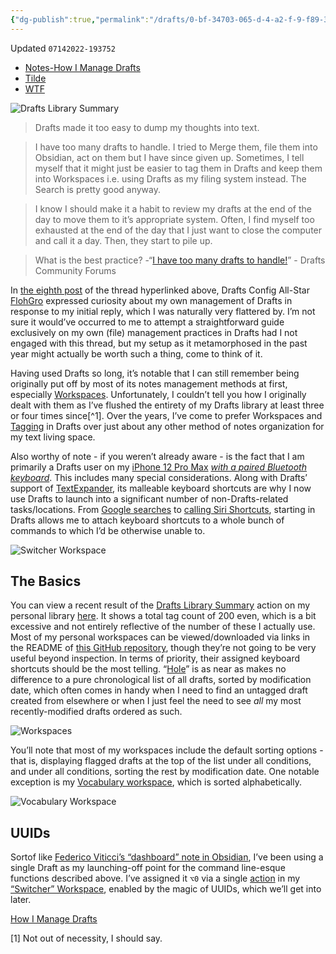 ```yaml
---
{"dg-publish":true,"permalink":"/drafts/0-bf-34703-065-d-4-a2-f-9-f89-381-a2348405-e/","dgHomeLink":true,"dgPassFrontmatter":false}
---
```


Updated `07142022-193752`

- [Notes-How I Manage Drafts](drafts://open?uuid=939FF8C4-CB56-4A5F-99E9-D88E7162BE4E)
- [Tilde](https://tilde.town/~extratone/drafts/manage/)
- [WTF](https://davidblue.wtf/drafts/0BF34703-065D-4A2F-9F89-381A2348405E.html)

![Drafts Library Summary](https://user-images.githubusercontent.com/43663476/163240429-65a75405-3535-415f-a47b-4e68073c9089.png)

> Drafts made it too easy to dump my thoughts into text.

> I have too many drafts to handle. I tried to Merge them, file them into Obsidian, act on them but I have since given up. Sometimes, I tell myself that it might just be easier to tag them in Drafts and keep them into Workspaces i.e. using Drafts as my filing system instead. The Search is pretty good anyway.

> I know I should make it a habit to review my drafts at the end of the day to move them to it’s appropriate system. Often, I find myself too exhausted at the end of the day that I just want to close the computer and call it a day. Then, they start to pile up. 

> What is the best practice?
-“[I have too many drafts to handle!](https://forums.getdrafts.com/t/i-have-too-many-drafts-to-handle/12428)” - Drafts Community Forums

In [the eighth post](https://forums.getdrafts.com/t/i-have-too-many-drafts-to-handle/12428/8) of the thread hyperlinked above, Drafts Config All-Star [FlohGro](https://forums.getdrafts.com/u/FlohGro) expressed curiosity about my own management of Drafts in response to my initial reply, which I was naturally very flattered by. I’m not sure it would’ve occurred to me to attempt a straightforward guide exclusively on my own (file) management practices in Drafts had I not engaged with this thread, but my setup as it metamorphosed in the past year might actually be worth such a thing, come to think of it.

Having used Drafts so long, it’s notable that I can still remember being originally put off by most of its notes management methods at first, especially [Workspaces](https://docs.getdrafts.com/docs/drafts/workspaces). Unfortunately, I couldn’t tell you how I originally dealt with them as I’ve flushed the entirety of my Drafts library at least three or four times since[^1]. Over the years, I’ve come to prefer Workspaces and [Tagging](https://docs.getdrafts.com/docs/drafts/tagging) in Drafts over just about any other method of notes organization for my text living space.

Also worthy of note - if you weren’t already aware - is the fact that I am primarily a Drafts user on my [iPhone 12 Pro Max](https://github.com/extratone/jorts) [*with a paired Bluetooth keyboard*](https://extratone.github.io/drafts/#drafts-keyboard-shortcuts--ios-export-). This includes many special considerations. Along with Drafts’ support of [TextExpander](https://apps.apple.com/us/app/textexpander-keyboard/id1075927186), its malleable keyboard shortcuts are why I now use Drafts to launch into a significant number of non-Drafts-related tasks/locations. From [Google searches](https://directory.getdrafts.com/a/1yu) to [calling Siri Shortcuts](https://actions.getdrafts.com/a/1xP), starting in Drafts allows me to attach keyboard shortcuts to a whole bunch of commands to which I’d be otherwise unable to.

![Switcher Workspace](https://i.snap.as/AKZ4458Q.png)

## The Basics

You can view a recent result of the [Drafts Library Summary](https://actions.getdrafts.com/a/12X) action on my personal library [here](https://davidblue.wtf/drafts/library). It shows a total tag count of 200 even, which is a bit excessive and not entirely reflective of the number of these I actually use. Most of my personal workspaces can be viewed/downloaded via links in the README of [this GitHub repository](https://github.com/extratone/drafts), though they’re not going to be very useful beyond inspection. In terms of priority, their assigned keyboard shortcuts should be the most telling. “[Hole](https://actions.getdrafts.com/w/1vR)” is as near as makes no difference to a pure chronological list of all drafts, sorted by modification date, which often comes in handy when I need to find an untagged draft created from elsewhere or when I just feel the need to see *all* my most recently-modified drafts ordered as such. 

![Workspaces](https://i.snap.as/pb8H9CCx.png)

You’ll note that most of my workspaces include the default sorting options - that is, displaying flagged drafts at the top of the list under all conditions, and under all conditions, sorting the rest by modification date. One notable exception is my [Vocabulary workspace](https://directory.getdrafts.com/w/1zN), which is sorted alphabetically.

![Vocabulary Workspace](https://i.snap.as/3VLAXk96.png)

## UUIDs

Sortof like [Federico Viticci’s “dashboard” note in Obsidian](https://club.macstories.net/posts/extension-284), I’ve been using a single Draft as my launching-off point for the command line-esque functions described above. I’ve assigned it `⌥0` via a single [action](https://directory.getdrafts.com/a/1yw) in my [“Switcher” Workspace](https://directory.getdrafts.com/g/1ue), enabled by the magic of UUIDs, which we’ll get into later.

[How I Manage Drafts](https://chaff.writeas.com/how-i-manage-drafts)

[1] Not out of necessity, I should say.